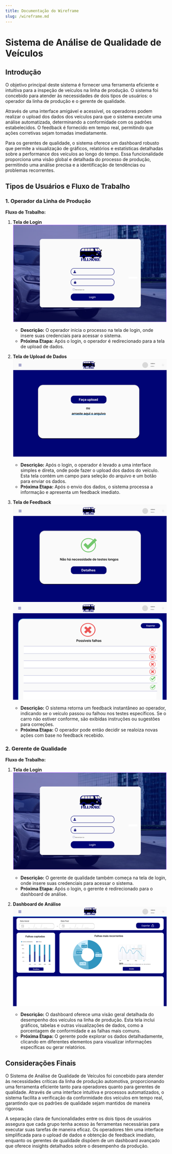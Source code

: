 ```yaml
---
title: Documentação do Wireframe
slug: /wireframe.md
---
```


# Sistema de Análise de Qualidade de Veículos

## Introdução

O objetivo principal deste sistema é fornecer uma ferramenta eficiente e intuitiva para a inspeção de veículos na linha de produção. O sistema foi concebido para atender às necessidades de dois tipos de usuários: o operador da linha de produção e o gerente de qualidade.

Através de uma interface amigável e acessível, os operadores podem realizar o upload dos dados dos veículos para que o sistema execute uma análise automatizada, determinando a conformidade com os padrões estabelecidos. O feedback é fornecido em tempo real, permitindo que ações corretivas sejam tomadas imediatamente.

Para os gerentes de qualidade, o sistema oferece um dashboard robusto que permite a visualização de gráficos, relatórios e estatísticas detalhadas sobre a performance dos veículos ao longo do tempo. Essa funcionalidade proporciona uma visão global e detalhada do processo de produção, permitindo uma análise precisa e a identificação de tendências ou problemas recorrentes.

## Tipos de Usuários e Fluxo de Trabalho

### 1. Operador da Linha de Produção

**Fluxo de Trabalho:**

1. **Tela de Login**
![Tela de Login](../../../static/img/Fillmore_Login.png)
   - **Descrição:** O operador inicia o processo na tela de login, onde insere suas credenciais para acessar o sistema.
   - **Próxima Etapa:** Após o login, o operador é redirecionado para a tela de upload de dados.

2. **Tela de Upload de Dados**
![Tela Upload](../../../static/img/Fillmore_Upload.png)
   - **Descrição:** Após o login, o operador é levado a uma interface simples e direta, onde pode fazer o upload dos dados do veículo. Esta tela contém um campo para seleção do arquivo e um botão para enviar os dados.
   - **Próxima Etapa:** Após o envio dos dados, o sistema processa a informação e apresenta um feedback imediato.

3. **Tela de Feedback**
![Tela Positivo](../../../static/img/Fillmore_Positivo.png)
![Tela Falhas](../../../static/img/Fillmore_Falhas.png)
   - **Descrição:** O sistema retorna um feedback instantâneo ao operador, indicando se o veículo passou ou falhou nos testes específicos. Se o carro não estiver conforme, são exibidas instruções ou sugestões para correções.
   - **Próxima Etapa:** O operador pode então decidir se realoiza novas ações com base no feedback recebido.

### 2. Gerente de Qualidade

**Fluxo de Trabalho:**

1. **Tela de Login**
![Tela de Login](../../../static/img/Fillmore_Login.png)
   - **Descrição:** O gerente de qualidade também começa na tela de login, onde insere suas credenciais para acessar o sistema.
   - **Próxima Etapa:** Após o login, o gerente é redirecionado para o dashboard de análise.

2. **Dashboard de Análise**
![Tela Dashboard](../../../static/img/Fillmore_Dashboard.png)
   - **Descrição:** O dashboard oferece uma visão geral detalhada do desempenho dos veículos na linha de produção. Esta tela inclui gráficos, tabelas e outras visualizações de dados, como a porcentagem de conformidade e as falhas mais comuns.
   - **Próxima Etapa:** O gerente pode explorar os dados detalhadamente, clicando em diferentes elementos para visualizar informações específicas ou gerar relatórios.

## Considerações Finais

O Sistema de Análise de Qualidade de Veículos foi concebido para atender às necessidades críticas da linha de produção automotiva, proporcionando uma ferramenta eficiente tanto para operadores quanto para gerentes de qualidade. Através de uma interface intuitiva e processos automatizados, o sistema facilita a verificação da conformidade dos veículos em tempo real, garantindo que os padrões de qualidade sejam mantidos de maneira rigorosa.

A separação clara de funcionalidades entre os dois tipos de usuários assegura que cada grupo tenha acesso às ferramentas necessárias para executar suas tarefas de maneira eficaz. Os operadores têm uma interface simplificada para o upload de dados e obtenção de feedback imediato, enquanto os gerentes de qualidade dispõem de um dashboard avançado que oferece insights detalhados sobre o desempenho da produção.
